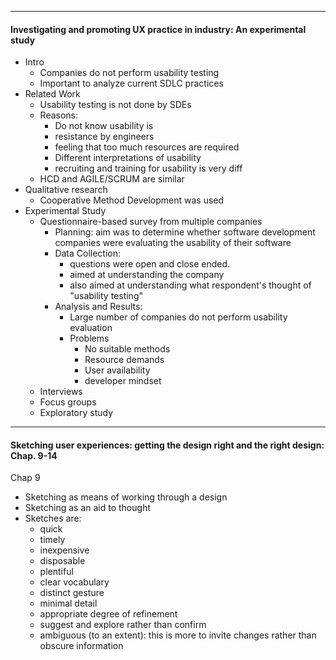 ___
#### Investigating and promoting UX practice in industry: An experimental study
- Intro
	- Companies do not perform usability testing
	- Important to analyze current SDLC practices
- Related Work
	- Usability testing is not done by SDEs
	- Reasons:
		- Do not know usability is
		- resistance by engineers
		- feeling that too much resources are required
		- Different interpretations of usability
		- recruiting and training for usability is very diff
	- HCD and AGILE/SCRUM are similar
- Qualitative research
	- Cooperative Method Development was used
- Experimental Study
	- Questionnaire-based survey from multiple companies
		- Planning: aim was to determine whether software development companies were evaluating the usability of their software
		- Data Collection: 
			- questions were open and close ended.
			- aimed at understanding the company
			- also aimed at understanding what respondent's thought of "usability testing"
		- Analysis and Results:
			- Large number of companies do not perform usability evaluation
			- Problems
				- No suitable methods
				- Resource demands
				- User availability
				- developer mindset
	- Interviews
	- Focus groups
	- Exploratory study
	
___

#### Sketching user experiences: getting the design right and the right design: Chap. 9-14

Chap 9
- Sketching as means of working through a design
- Sketching as an aid to thought
- Sketches are:
	- quick
	- timely
	- inexpensive
	- disposable
	- plentiful
	- clear vocabulary
	- distinct gesture
	- minimal detail
	- appropriate degree of refinement
	- suggest and explore rather than confirm
	- ambiguous (to an extent): this is more to invite changes rather than obscure information